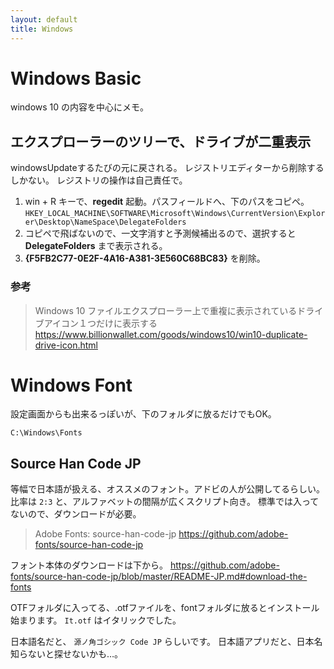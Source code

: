 ```yaml
---
layout: default
title: Windows
---
```


# Windows Basic

windows 10 の内容を中心にメモ。

## エクスプローラーのツリーで、ドライブが二重表示

windowsUpdateするたびの元に戻される。
レジストリエディターから削除するしかない。
レジストリの操作は自己責任で。

1. win + R キーで、**regedit** 起動。パスフィールドへ、下のパスをコピペ。
`HKEY_LOCAL_MACHINE\SOFTWARE\Microsoft\Windows\CurrentVersion\Explorer\Desktop\NameSpace\DelegateFolders`
3. コピペで飛ばないので、一文字消すと予測候補出るので、選択すると **DelegateFolders** まで表示される。
4. **{F5FB2C77-0E2F-4A16-A381-3E560C68BC83}** を削除。

### 参考

> Windows 10 ファイルエクスプローラー上で重複に表示されているドライブアイコン１つだけに表示する
> https://www.billionwallet.com/goods/windows10/win10-duplicate-drive-icon.html

# Windows Font

設定画面からも出来るっぽいが、下のフォルダに放るだけでもOK。

`C:\Windows\Fonts`

## Source Han Code JP

等幅で日本語が扱える、オススメのフォント。アドビの人が公開してるらしい。
比率は `2:3` と、アルファベットの間隔が広くスクリプト向き。
標準では入ってないので、ダウンロードが必要。

> Adobe Fonts: source-han-code-jp
> https://github.com/adobe-fonts/source-han-code-jp

フォント本体のダウンロードは下から。
https://github.com/adobe-fonts/source-han-code-jp/blob/master/README-JP.md#download-the-fonts

OTFフォルダに入ってる、.otfファイルを、fontフォルダに放るとインストール始まります。
`It.otf` はイタリックでした。

日本語名だと、 `源ノ角ゴシック Code JP` らしいです。
日本語アプリだと、日本名知らないと探せないかも…。
